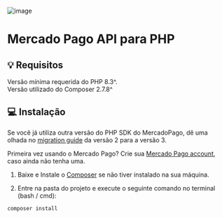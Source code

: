 ![image](https://github.com/mercadopago/sdk-php/assets/86324641/46001c9c-b28a-44cb-9fc3-211712be5022)

# Mercado Pago API para PHP

## 💡 Requisitos

Versão mínima requerida do PHP 8.3^. </br>
Versão utilizado do Composer 2.7.8^

## 💻 Instalação

Se você já utiliza outra versão do PHP SDK do MercadoPago, dê uma olhada no [migration guide](MIGRATION_GUIDE.md) da versão 2 para a versão 3.

Primeira vez usando o Mercado Pago? Crie sua [Mercado Pago account](https://www.mercadopago.com), caso ainda não tenha uma.

1. Baixe e Instale o [Composer](https://getcomposer.org/doc/00-intro.md) se não tiver instalado na sua máquina.

2. Entre na pasta do projeto e execute o seguinte comando no terminal (bash / cmd):

```
composer install
```